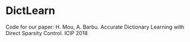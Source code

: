 # DictLearn
Code for our paper:
H. Mou, A. Barbu. Accurate Dictionary Learning with Direct Sparsity Control. ICIP 2018
